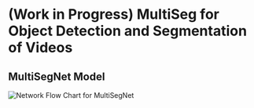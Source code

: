 # (Work in Progress) MultiSeg for Object Detection and Segmentation of Videos

## MultiSegNet Model
![Network Flow Chart for MultiSegNet](MultiSegDiagram.png)
